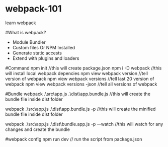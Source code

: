 # webpack-101
learn webpack 

#What is webpack?

- Module Bundler
- Custom files Or NPM Installed
- Generate static accests 
- Extend with plugins and loaders

#Command
npm init //this will create package.json
npm i -D webpack //this will install local webpack depencies 
npm view webpack version //tell version of webpack
npm view webpack versions //tell last 20 version of webpack
npm view webpack versions -json //tell all versions of webpack

#Bundle
webpack .\src\app.js .\dist\app.bundle.js //this will create the bundle file inside dist folder

webpack .\src\app.js .\dist\app.bundle.js -p //this will create the minified bundle file inside dist folder

webpack .\src\app.js .\dist\bundle.app.js -p --watch //this will watch for any changes and create the bundle 

#webpack config
npm run dev // run the script from package.json

